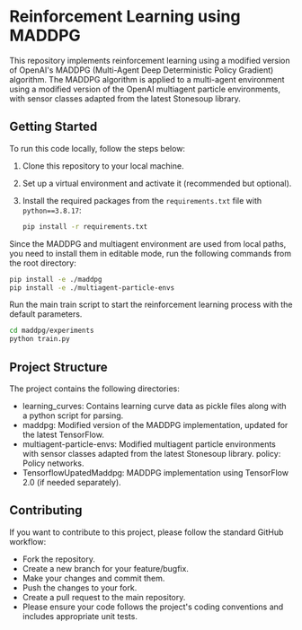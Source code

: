 # Reinforcement Learning using MADDPG

This repository implements reinforcement learning using a modified version of OpenAI's MADDPG (Multi-Agent Deep Deterministic Policy Gradient) algorithm. The MADDPG algorithm is applied to a multi-agent environment using a modified version of the OpenAI multiagent particle environments, with sensor classes adapted from the latest Stonesoup library.

## Getting Started

To run this code locally, follow the steps below:

1. Clone this repository to your local machine.
2. Set up a virtual environment and activate it (recommended but optional).
3. Install the required packages from the `requirements.txt` file with `python==3.8.17`:

   ```bash Copy code
   pip install -r requirements.txt
   ```
Since the MADDPG and multiagent environment are used from local paths, you need to install them in editable mode, run the following commands from the root directory:

 ```bash Copy code
 pip install -e ./maddpg
 pip install -e ./multiagent-particle-envs 
 ```
Run the main train script to start the reinforcement learning process with the default parameters.

 ```bash Copy code
 cd maddpg/experiments
 python train.py
 ```

## Project Structure
The project contains the following directories:

- learning_curves: Contains learning curve data as pickle files along with a python script for parsing.
- maddpg: Modified version of the MADDPG implementation, updated for the latest TensorFlow.
- multiagent-particle-envs: Modified multiagent particle environments with sensor classes adapted from the latest Stonesoup library.
policy: Policy networks.
- TensorflowUpatedMaddpg: MADDPG implementation using TensorFlow 2.0 (if needed separately).

## Contributing
If you want to contribute to this project, please follow the standard GitHub workflow:

- Fork the repository.
- Create a new branch for your feature/bugfix.
- Make your changes and commit them.
- Push the changes to your fork.
- Create a pull request to the main repository.
- Please ensure your code follows the project's coding conventions and includes appropriate unit tests.